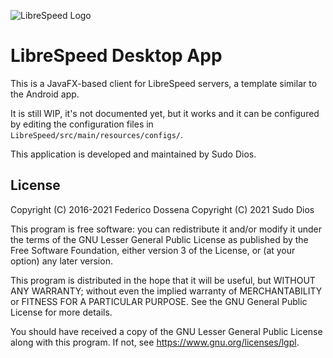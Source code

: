 ![LibreSpeed Logo](https://github.com/librespeed/speedtest/blob/master/.logo/logo3.png?raw=true)

# LibreSpeed Desktop App
This is a JavaFX-based client for LibreSpeed servers, a template similar to the Android app.

It is still WIP, it's not documented yet, but it works and it can be configured by editing the configuration files in `LibreSpeed/src/main/resources/configs/`.

This application is developed and maintained by Sudo Dios.

## License
Copyright (C) 2016-2021 Federico Dossena
Copyright (C) 2021 Sudo Dios

This program is free software: you can redistribute it and/or modify
it under the terms of the GNU Lesser General Public License as published by
the Free Software Foundation, either version 3 of the License, or
(at your option) any later version.

This program is distributed in the hope that it will be useful,
but WITHOUT ANY WARRANTY; without even the implied warranty of
MERCHANTABILITY or FITNESS FOR A PARTICULAR PURPOSE.  See the
GNU General Public License for more details.

You should have received a copy of the GNU Lesser General Public License
along with this program.  If not, see <https://www.gnu.org/licenses/lgpl>.
